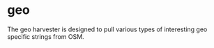 # geo
The geo harvester is designed to pull various types of interesting geo specific strings from OSM.